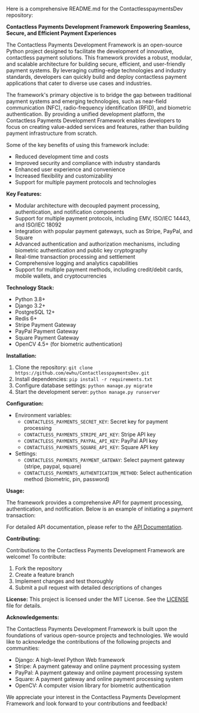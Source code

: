 Here is a comprehensive README.md for the ContactlesspaymentsDev repository:

**Contactless Payments Development Framework**
**Empowering Seamless, Secure, and Efficient Payment Experiences**

The Contactless Payments Development Framework is an open-source Python project designed to facilitate the development of innovative, contactless payment solutions. This framework provides a robust, modular, and scalable architecture for building secure, efficient, and user-friendly payment systems. By leveraging cutting-edge technologies and industry standards, developers can quickly build and deploy contactless payment applications that cater to diverse use cases and industries.

The framework's primary objective is to bridge the gap between traditional payment systems and emerging technologies, such as near-field communication (NFC), radio-frequency identification (RFID), and biometric authentication. By providing a unified development platform, the Contactless Payments Development Framework enables developers to focus on creating value-added services and features, rather than building payment infrastructure from scratch.

Some of the key benefits of using this framework include:

* Reduced development time and costs
* Improved security and compliance with industry standards
* Enhanced user experience and convenience
* Increased flexibility and customizability
* Support for multiple payment protocols and technologies

**Key Features:**

* Modular architecture with decoupled payment processing, authentication, and notification components
* Support for multiple payment protocols, including EMV, ISO/IEC 14443, and ISO/IEC 18092
* Integration with popular payment gateways, such as Stripe, PayPal, and Square
* Advanced authentication and authorization mechanisms, including biometric authentication and public key cryptography
* Real-time transaction processing and settlement
* Comprehensive logging and analytics capabilities
* Support for multiple payment methods, including credit/debit cards, mobile wallets, and cryptocurrencies

**Technology Stack:**

* Python 3.8+
* Django 3.2+
* PostgreSQL 12+
* Redis 6+
* Stripe Payment Gateway
* PayPal Payment Gateway
* Square Payment Gateway
* OpenCV 4.5+ (for biometric authentication)

**Installation:**

1. Clone the repository: `git clone https://github.com/ewhu/ContactlesspaymentsDev.git`
2. Install dependencies: `pip install -r requirements.txt`
3. Configure database settings: `python manage.py migrate`
4. Start the development server: `python manage.py runserver`

**Configuration:**

* Environment variables:
	+ `CONTACTLESS_PAYMENTS_SECRET_KEY`: Secret key for payment processing
	+ `CONTACTLESS_PAYMENTS_STRIPE_API_KEY`: Stripe API key
	+ `CONTACTLESS_PAYMENTS_PAYPAL_API_KEY`: PayPal API key
	+ `CONTACTLESS_PAYMENTS_SQUARE_API_KEY`: Square API key
* Settings:
	+ `CONTACTLESS_PAYMENTS_PAYMENT_GATEWAY`: Select payment gateway (stripe, paypal, square)
	+ `CONTACTLESS_PAYMENTS_AUTHENTICATION_METHOD`: Select authentication method (biometric, pin, password)

**Usage:**

The framework provides a comprehensive API for payment processing, authentication, and notification. Below is an example of initiating a payment transaction:

For detailed API documentation, please refer to the [API Documentation](https://github.com/ewhu/ContactlesspaymentsDev/blob/main/docs/api.md).

**Contributing:**

Contributions to the Contactless Payments Development Framework are welcome! To contribute:

1. Fork the repository
2. Create a feature branch
3. Implement changes and test thoroughly
4. Submit a pull request with detailed descriptions of changes

**License:**
This project is licensed under the MIT License. See the [LICENSE](https://github.com/ewhu/ContactlesspaymentsDev/blob/main/LICENSE) file for details.

**Acknowledgements:**

The Contactless Payments Development Framework is built upon the foundations of various open-source projects and technologies. We would like to acknowledge the contributions of the following projects and communities:

* Django: A high-level Python Web framework
* Stripe: A payment gateway and online payment processing system
* PayPal: A payment gateway and online payment processing system
* Square: A payment gateway and online payment processing system
* OpenCV: A computer vision library for biometric authentication

We appreciate your interest in the Contactless Payments Development Framework and look forward to your contributions and feedback!